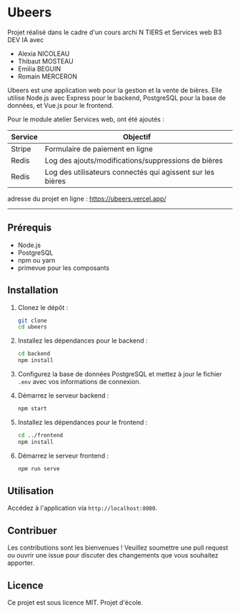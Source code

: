 # Ubeers

Projet réalisé dans le cadre d'un cours archi N TIERS et Services web B3 DEV IA avec 
- Alexia NICOLEAU
- Thibaut MOSTEAU
- Emilia BEGUIN
- Romain MERCERON

Ubeers est une application web pour la gestion et la vente de bières. Elle utilise Node.js avec Express pour le backend, PostgreSQL pour la base de données, et Vue.js pour le frontend.

Pour le module atelier Services web, ont été ajoutés :

| Service | Objectif |
| ---- | ---- |
| Stripe | Formulaire de paiement en ligne |
| Redis | Log des ajouts/modifications/suppressions de bières |
| Redis | Log des utilisateurs connectés qui agissent sur les bières |

adresse du projet en ligne : https://ubeers.vercel.app/

---

## Prérequis

- Node.js
- PostgreSQL
- npm ou yarn
- primevue pour les composants

## Installation

1. Clonez le dépôt :
    ```bash
    git clone
    cd ubeers
    ```

2. Installez les dépendances pour le backend :
    ```bash
    cd backend
    npm install
    ```

3. Configurez la base de données PostgreSQL et mettez à jour le fichier `.env` avec vos informations de connexion.

4. Démarrez le serveur backend :
    ```bash
    npm start
    ```

5. Installez les dépendances pour le frontend :
    ```bash
    cd ../frontend
    npm install
    ```

6. Démarrez le serveur frontend :
    ```bash
    npm run serve
    ```

## Utilisation

Accédez à l'application via `http://localhost:8080`.

## Contribuer

Les contributions sont les bienvenues ! Veuillez soumettre une pull request ou ouvrir une issue pour discuter des changements que vous souhaitez apporter.

## Licence

Ce projet est sous licence MIT. Projet d'école.

